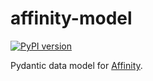 # affinity-model

[![PyPI version](https://img.shields.io/pypi/v/affinity-model)](https://pypi.org/project/affinity-model/)


Pydantic data model for [Affinity](https://www.affinity.co).

